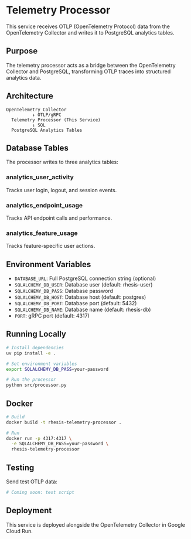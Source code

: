 # Telemetry Processor

This service receives OTLP (OpenTelemetry Protocol) data from the OpenTelemetry Collector and writes it to PostgreSQL analytics tables.

## Purpose

The telemetry processor acts as a bridge between the OpenTelemetry Collector and PostgreSQL, transforming OTLP traces into structured analytics data.

## Architecture

```
OpenTelemetry Collector
          ↓ OTLP/gRPC
  Telemetry Processor (This Service)
          ↓ SQL
  PostgreSQL Analytics Tables
```

## Database Tables

The processor writes to three analytics tables:

### analytics_user_activity
Tracks user login, logout, and session events.

### analytics_endpoint_usage
Tracks API endpoint calls and performance.

### analytics_feature_usage
Tracks feature-specific user actions.

## Environment Variables

- `DATABASE_URL`: Full PostgreSQL connection string (optional)
- `SQLALCHEMY_DB_USER`: Database user (default: rhesis-user)
- `SQLALCHEMY_DB_PASS`: Database password
- `SQLALCHEMY_DB_HOST`: Database host (default: postgres)
- `SQLALCHEMY_DB_PORT`: Database port (default: 5432)
- `SQLALCHEMY_DB_NAME`: Database name (default: rhesis-db)
- `PORT`: gRPC port (default: 4317)

## Running Locally

```bash
# Install dependencies
uv pip install -e .

# Set environment variables
export SQLALCHEMY_DB_PASS=your-password

# Run the processor
python src/processor.py
```

## Docker

```bash
# Build
docker build -t rhesis-telemetry-processor .

# Run
docker run -p 4317:4317 \
  -e SQLALCHEMY_DB_PASS=your-password \
  rhesis-telemetry-processor
```

## Testing

Send test OTLP data:

```bash
# Coming soon: test script
```

## Deployment

This service is deployed alongside the OpenTelemetry Collector in Google Cloud Run.

